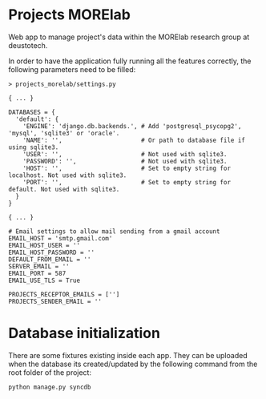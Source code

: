 Projects MORElab
================

Web app to manage project's data within the MORElab research group at deustotech.

In order to have the application fully running all the features correctly, the following parameters need to be filled:

    > projects_morelab/settings.py
    
    { ... }
    
    DATABASES = {
      'default': {
        'ENGINE': 'django.db.backends.', # Add 'postgresql_psycopg2', 'mysql', 'sqlite3' or 'oracle'.
        'NAME': '',                      # Or path to database file if using sqlite3.
        'USER': '',                      # Not used with sqlite3.
        'PASSWORD': '',                  # Not used with sqlite3.
        'HOST': '',                      # Set to empty string for localhost. Not used with sqlite3.
        'PORT': '',                      # Set to empty string for default. Not used with sqlite3.
      }
    }
    
    { ... }
    
    # Email settings to allow mail sending from a gmail account
    EMAIL_HOST = 'smtp.gmail.com'
    EMAIL_HOST_USER = ''
    EMAIL_HOST_PASSWORD = ''
    DEFAULT_FROM_EMAIL = ''
    SERVER_EMAIL = ''
    EMAIL_PORT = 587
    EMAIL_USE_TLS = True
    
    PROJECTS_RECEPTOR_EMAILS = ['']
    PROJECTS_SENDER_EMAIL = ''
    
# Database initialization
    
There are some fixtures existing inside each app. They can be uploaded when the database its created/updated by the following command from the root folder of the project:

    python manage.py syncdb
